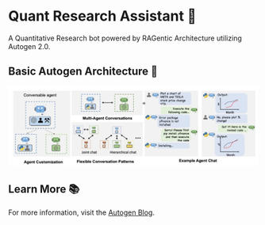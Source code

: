 # Quant Research Assistant 🚀

A Quantitative Research bot powered by RAGentic Architecture utilizing Autogen 2.0.

## Basic Autogen Architecture 🧠

![Basic Autogen Architecture](images/ms_autogen_diagram.jpg)

## Learn More 📚

For more information, visit the [Autogen Blog](https://microsoft.github.io/autogen/0.2/blog/2023/10/18/RetrieveChat/).